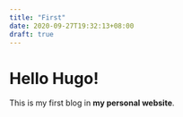 ```yaml
---
title: "First"
date: 2020-09-27T19:32:13+08:00
draft: true
---
```


# Hello Hugo!

This is my first blog in **my personal website**.
